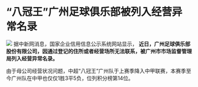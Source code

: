 

# “八冠王”广州足球俱乐部被列入经营异常名录

![](https://inews.gtimg.com/om_bt/OL7Dk8Cr6_qzmtdW2QwnOlPzji87VELKi__jnYCEk7xDkAA/1000)
据中新网消息，国家企业信用信息公示系统网站显示，
**近日，广州足球俱乐部股份有限公司，因通过登记的住所或者经营场所无法联系，被广州市市场监督管理局列入经营异常名录。**

由于母公司经营状况问题，中超“八冠王”广州队于上赛季降入中甲联赛，本赛季至今广州队在中甲也仅仅1胜3平5负，位列积分榜第14位。


